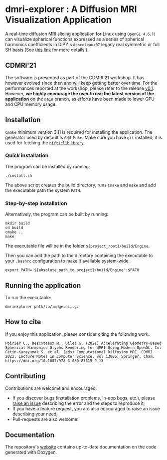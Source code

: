 # dmri-explorer : A Diffusion MRI Visualization Application
A real-time diffusion MRI slicing application for Linux using `OpenGL 4.6`. It can visualize spherical functions expressed as a series of spherical harmonics coefficients in DIPY's `descoteaux07` legacy real symmetric or full SH basis (See [this link](https://dipy.org/documentation/1.4.1./theory/sh_basis/) for more details.).

## CDMRI'21
The software is presented as part of the CDMRI'21 workshop. It has however evolved since then and will keep getting better over time. For the performances reported at the workshop, please refer to the release [v0.1](https://github.com/scilus/dmri-explorer/releases/tag/v0.1). However, **we highly encourage the user to use the latest version of the application** on the `main` branch, as efforts have been made to lower GPU and CPU memory usage.

## Installation

`Cmake` minimum version 3.11 is required for installing the application. The generator used by default is `GNU Make`. Make sure you have `git` installed; it is used for fetching the [`nifticlib` library](https://github.com/NIFTI-Imaging/nifti_clib).


### Quick installation
The program can be installed by running:
```
./install.sh
```
The above script creates the build directory, runs `Cmake` and `make` and add the executable path the system `PATH`.

### Step-by-step installation
Alternatively, the program can be built by running:
```
mkdir build
cd build
cmake ..
make
```

The executable file will be in the folder `${project_root}/build/Engine`.

Then you can add the path to the directory containing the executable to your `.bashrc` configuration to make it available system-wide.

```
export PATH='${absolute_path_to_project}/build/Engine':$PATH
```

## Running the application
To run the executable:
```
dmriexplorer path/to/image.nii.gz
```

## How to cite
If you enjoy this application, please consider citing the following work.
```
Poirier C., Descoteaux M., Gilet G. (2021) Accelerating Geometry-Based Spherical Harmonics Glyphs Rendering for dMRI Using Modern OpenGL. In: Cetin-Karayumak S. et al. (eds) Computational Diffusion MRI. CDMRI 2021. Lecture Notes in Computer Science, vol 13006. Springer, Cham. https://doi.org/10.1007/978-3-030-87615-9_13
```

## Contributing
Contributions are welcome and encouraged:
* If you discover bugs (installation problems, in-app bugs, etc.), please [raise an issue](https://github.com/scilus/dmri-explorer/issues) describing the error and the steps to reproduce it;
* If you have a feature request, you are also encouraged to raise an issue describing your need;
* Pull-requests are also welcome!

## Documentation
The repository's [website](https://scilus.github.io/dmri-explorer/html/index.html) contains up-to-date documentation on the code generated with Doxygen.